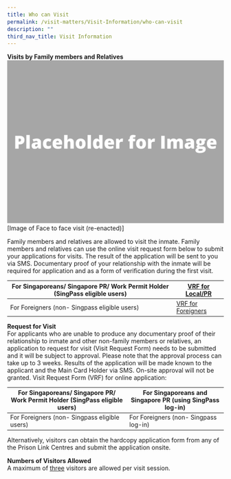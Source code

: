 ```yaml
---
title: Who can Visit
permalink: /visit-matters/Visit-Information/who-can-visit
description: ""
third_nav_title: Visit Information
---
```

**Visits by Family members and Relatives**<br>
![](/images/Placeholder%20for%20Image.png)
[Image of Face to face visit (re-enacted)]

Family members and relatives are allowed to visit the inmate. Family members and relatives can use the online visit request form below to submit your applications for visits. The result of the application will be sent to you via SMS. Documentary proof of your relationship with the inmate will be required for application and as a form of verification during the first visit.

|For Singaporeans/ Singapore PR/ Work Permit Holder (SingPass eligible users)| [VRF for Local/PR](https://form.gov.sg/#!/5fbb510b2bcec70011435e8b) | 
| -------- | -------- | 
| For Foreigners (non- Singpass eligible users)|[VRF for Foreigners](https://form.gov.sg/#!/5c88baed9a3a3c0010c18c70)|

**Request for Visit**<br>
 For applicants who are unable to produce any documentary proof of their relationship to inmate and other non-family members or relatives, an application to request for visit (Visit Request Form) needs to be submitted and it will be subject to approval. Please note that the approval process can take up to 3 weeks. Results of the application will be made known to the applicant and the Main Card Holder via SMS. On-site approval will not be granted.
Visit Request Form (VRF) for online application:

|For Singaporeans/ Singapore PR/ Work Permit Holder (SingPass eligible users)| For Singaporeans and Singapore PR (using SingPass log-in)| 
| -------- | -------- | 
| For Foreigners (non- Singpass eligible users)|For Foreigners (non- Singpass log-in)|

Alternatively, visitors can obtain the hardcopy application form from any of the Prison Link Centres and submit the application onsite.

**Numbers of Visitors Allowed**<br>
A maximum of <u>three</u> visitors are allowed per visit session.